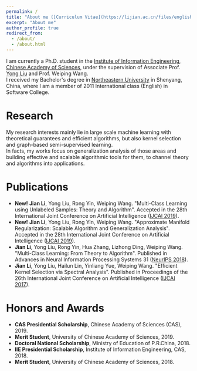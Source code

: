 ```yaml
---
permalink: /
title: "About me ([Curriculum Vitae](https://lijian.ac.cn/files/english_cv.pdf))"
excerpt: "About me"
author_profile: true
redirect_from: 
  - /about/
  - /about.html
---
```

I am currently a Ph.D. student in the [Institute of Information Engineering](https://iie.ac.cn/), [Chinese Academy of Sciences](https://ucas.ac.cn/), under the supervision of Associate Prof. [Yong Liu](https://iie-liuyong.github.io/) and Prof. Weiping Wang. <br>
I received my Bachelor's degree in [Northeastern University](http://english.neu.edu.cn/) in Shenyang, China, where I am a member of 2011 International class (English) in Software College. 

# Research
My research interests mainly lie in large scale machine learning with theoretical guarantees and efficient algorithms, but also kernel selection and graph-based semi-supervised learning. <br>
In facts, my works focus on generalization analysis of those areas and building effective and scalable algorithmic tools for them, to channel theory and algorithms into applications.

# Publications
* <b>New!</b> **Jian Li**, Yong Liu, Rong Yin, Weiping Wang. "Multi-Class Learning using Unlabeled Samples: Theory and Algorithm". Accepted in the 28th International Joint Conference on Artificial Intelligence ([IJCAI 2019](https://ijcai19.org/)).
* <b>New!</b> **Jian Li**, Yong Liu, Rong Yin, Weiping Wang. "Approximate Manifold Regularization: Scalable Algorithm and Generalization Analysis". Accepted in the 28th International Joint Conference on Artificial Intelligence ([IJCAI 2019](https://ijcai19.org/)).
* **Jian Li**, Yong Liu, Rong Yin, Hua Zhang, Lizhong Ding, Weiping Wang. "Multi-Class Learning: From Theory to Algorithm". Published in Advances in Neural Information Processing Systems 31 ([NeurIPS 2018](https://nips.cc/Conferences/2018)).
* **Jian Li**, Yong Liu, Hailun Lin, Yinliang Yue, Weiping Wang. "Efficient Kernel Selection via Spectral Analysis". Published in Proceedings of the 26th International Joint Conference on Artificial Intelligence ([IJCAI 2017](https://www.ijcai-17.org/)).


# Honors and Awards
* **CAS Presidential Scholarship**, Chinese Academy of Sciences (CAS), 2019.
* **Merit Student**, University of Chinese Academy of Sciences, 2019.
* **Doctoral National Scholarship**, Ministry of Education of P.R.China, 2018.
* **IIE Presidential Scholarship**, Institute of Information Engineering, CAS, 2018.
* **Merit Student**, University of Chinese Academy of Sciences, 2018.


<!---Activity and Service--->
<!---Experience--->